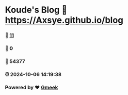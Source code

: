 # Koude's Blog :link: https://Axsye.github.io/blog 
### :page_facing_up: [11](https://Axsye.github.io/blog/tag.html) 
### :speech_balloon: 0 
### :hibiscus: 54377 
### :alarm_clock: 2024-10-06 14:19:38 
### Powered by :heart: [Gmeek](https://github.com/Meekdai/Gmeek)
